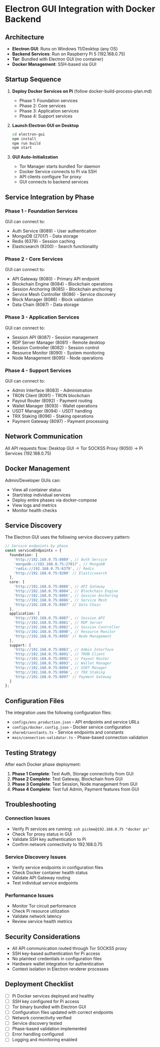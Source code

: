 # Electron GUI Integration with Docker Backend

## Architecture

- **Electron GUI**: Runs on Windows 11/Desktop (any OS)
- **Backend Services**: Run on Raspberry Pi 5 (192.168.0.75)
- **Tor**: Bundled with Electron GUI (no container)
- **Docker Management**: SSH-based via GUI

## Startup Sequence

1. **Deploy Docker Services on Pi** (follow docker-build-process-plan.md)
   - Phase 1: Foundation services
   - Phase 2: Core services
   - Phase 3: Application services
   - Phase 4: Support services

2. **Launch Electron GUI on Desktop**
   ```bash
   cd electron-gui
   npm install
   npm run build
   npm start
   ```

3. **GUI Auto-Initialization**
   - Tor Manager starts bundled Tor daemon
   - Docker Service connects to Pi via SSH
   - API clients configure Tor proxy
   - GUI connects to backend services

## Service Integration by Phase

### Phase 1 - Foundation Services
GUI can connect to:
- Auth Service (8089) - User authentication
- MongoDB (27017) - Data storage
- Redis (6379) - Session caching
- Elasticsearch (9200) - Search functionality

### Phase 2 - Core Services
GUI can connect to:
- API Gateway (8080) - Primary API endpoint
- Blockchain Engine (8084) - Blockchain operations
- Session Anchoring (8085) - Blockchain anchoring
- Service Mesh Controller (8086) - Service discovery
- Block Manager (8086) - Block validation
- Data Chain (8087) - Data storage

### Phase 3 - Application Services
GUI can connect to:
- Session API (8087) - Session management
- RDP Server Manager (8081) - Remote desktop
- Session Controller (8082) - Session control
- Resource Monitor (8090) - System monitoring
- Node Management (8095) - Node operations

### Phase 4 - Support Services
GUI can connect to:
- Admin Interface (8083) - Administration
- TRON Client (8091) - TRON blockchain
- Payout Router (8092) - Payment routing
- Wallet Manager (8093) - Wallet operations
- USDT Manager (8094) - USDT handling
- TRX Staking (8096) - Staking operations
- Payment Gateway (8097) - Payment processing

## Network Communication

All API requests flow:
Desktop GUI → Tor SOCKS5 Proxy (9050) → Pi Services (192.168.0.75)

## Docker Management

Admin/Developer GUIs can:
- View all container status
- Start/stop individual services
- Deploy entire phases via docker-compose
- View logs and metrics
- Monitor health checks

## Service Discovery

The Electron GUI uses the following service discovery pattern:

```typescript
// Service endpoints by phase
const serviceEndpoints = {
  foundation: [
    'http://192.168.0.75:8089', // Auth Service
    'mongodb://192.168.0.75:27017', // MongoDB
    'redis://192.168.0.75:6379', // Redis
    'http://192.168.0.75:9200' // Elasticsearch
  ],
  core: [
    'http://192.168.0.75:8080', // API Gateway
    'http://192.168.0.75:8084', // Blockchain Engine
    'http://192.168.0.75:8085', // Session Anchoring
    'http://192.168.0.75:8086', // Service Mesh
    'http://192.168.0.75:8087' // Data Chain
  ],
  application: [
    'http://192.168.0.75:8087', // Session API
    'http://192.168.0.75:8081', // RDP Server
    'http://192.168.0.75:8082', // Session Controller
    'http://192.168.0.75:8090', // Resource Monitor
    'http://192.168.0.75:8095' // Node Management
  ],
  support: [
    'http://192.168.0.75:8083', // Admin Interface
    'http://192.168.0.75:8091', // TRON Client
    'http://192.168.0.75:8092', // Payout Router
    'http://192.168.0.75:8093', // Wallet Manager
    'http://192.168.0.75:8094', // USDT Manager
    'http://192.168.0.75:8096', // TRX Staking
    'http://192.168.0.75:8097' // Payment Gateway
  ]
};
```

## Configuration Files

The integration uses the following configuration files:

- `configs/env.production.json` - API endpoints and service URLs
- `configs/docker.config.json` - Docker service configuration
- `shared/constants.ts` - Service endpoints and constants
- `main/connection-validator.ts` - Phase-based connection validation

## Testing Strategy

After each Docker phase deployment:

1. **Phase 1 Complete**: Test Auth, Storage connectivity from GUI
2. **Phase 2 Complete**: Test Gateway, Blockchain from GUI
3. **Phase 3 Complete**: Test Session, Node management from GUI
4. **Phase 4 Complete**: Test full Admin, Payment features from GUI

## Troubleshooting

### Connection Issues
- Verify Pi services are running: `ssh pickme@192.168.0.75 "docker ps"`
- Check Tor proxy status in GUI
- Validate SSH key authentication to Pi
- Confirm network connectivity to 192.168.0.75

### Service Discovery Issues
- Verify service endpoints in configuration files
- Check Docker container health status
- Validate API Gateway routing
- Test individual service endpoints

### Performance Issues
- Monitor Tor circuit performance
- Check Pi resource utilization
- Validate network latency
- Review service health metrics

## Security Considerations

- All API communication routed through Tor SOCKS5 proxy
- SSH key-based authentication for Pi access
- No plaintext credentials in configuration files
- Hardware wallet integration for authentication
- Context isolation in Electron renderer processes

## Deployment Checklist

- [ ] Pi Docker services deployed and healthy
- [ ] SSH key configured for Pi access
- [ ] Tor binary bundled with Electron GUI
- [ ] Configuration files updated with correct endpoints
- [ ] Network connectivity verified
- [ ] Service discovery tested
- [ ] Phase-based validation implemented
- [ ] Error handling configured
- [ ] Logging and monitoring enabled
